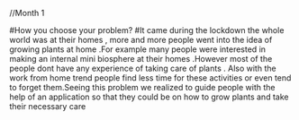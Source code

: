 //Month 1

#How you choose your problem?
#It came during the lockdown the whole world was at their homes , more and more people went into the idea of growing plants at home .For example many people were interested in making an internal mini biosphere at their homes .However most of the people dont have any experience of taking care of plants . Also with the work from home trend people find less time for these activities or even tend to forget them.Seeing this problem we realized to guide people with the help of an application so that they could be  on how to grow plants and take their necessary care
